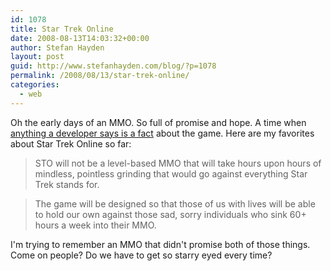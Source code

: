 ```yaml
---
id: 1078
title: Star Trek Online
date: 2008-08-13T14:03:32+00:00
author: Stefan Hayden
layout: post
guid: http://www.stefanhayden.com/blog/?p=1078
permalink: /2008/08/13/star-trek-online/
categories:
  - web
---
```

Oh the early days of an MMO. So full of promise and hope. A time when <a href="http://www.bingegamer.net/index.php/2008/star-trek-online-details/">anything a developer says is a fact</a> about the game. Here are my favorites about Star Trek Online so far:

<blockquote>STO will not be a level-based MMO that will take hours upon hours of mindless, pointless grinding that would go against everything Star Trek stands for. </blockquote>

<blockquote>The game will be designed so that those of us with lives will be able to hold our own against those sad, sorry individuals who sink 60+ hours a week into their MMO.</blockquote>

I'm trying to remember an MMO that didn't promise both of those things. Come on people? Do we have to get so starry eyed every time?